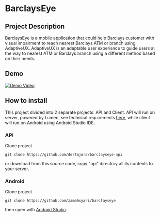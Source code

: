 # BarclaysEye #
## Project Description ##
BarclaysEye is a mobile application that could help Barclays customer with visual impairment to reach nearest Barclays ATM or branch using AdaptiveUX.  AdaptiveUX is an adaptable user experience to guide users all the way to nearest ATM or Barclays branch using a different method based on their needs.
## Demo ##
[![Demo Video](http://katakamu.id/barclayseye-api/public/demo.png)](https://youtu.be/PQTH2FeMZ78)
## How to install ##
This project divided into 2 separate projects: API and Client. API will run on server, powered by Lumen, see technical requirements [here](https://lumen.laravel.com), while client will run on Android using Android Studio IDE.
### API ###
Clone project
 ```shell
 git clone https://github.com/dertajora/barclayseye-api
 ```
 or download from this source code, copy "api" directory all its contents to your server.
### Android ###
 Clone project
 ```shell
 git clone https://github.com/zamahsyari/barclayseye
 ```
 then open with [Android Studio](https://developer.android.com/studio/index.html).